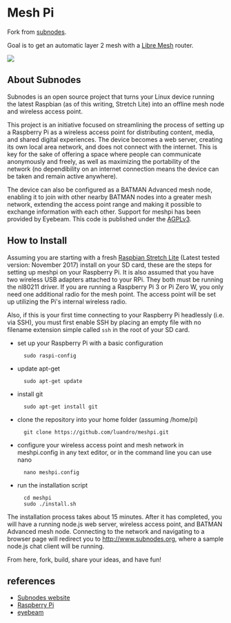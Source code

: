 Mesh Pi
========

Fork from [subnodes](https://github.com/chootka/subnodes).

Goal is to get an automatic layer 2 mesh with a [Libre Mesh](https://libremesh.org) router.

![](https://david-dm.org/luandro/meshpi.svg)

## About Subnodes

Subnodes is an open source project that turns your Linux device running the latest Raspbian (as of this writing, Stretch Lite) into an offline mesh node and wireless access point.

This project is an initiative focused on streamlining the process of setting up a Raspberry Pi as a wireless access point for distributing content, media, and shared digital experiences. The device becomes a web server, creating its own local area network, and does not connect with the internet. This is key for the sake of offering a space where people can communicate anonymously and freely, as well as maximizing the portability of the network (no dependibility on an internet connection means the device can be taken and remain active anywhere). 

The device can also be configured as a BATMAN Advanced mesh node, enabling it to join with other nearby BATMAN nodes into a greater mesh network, extending the access point range and making it possible to exchange information with each other. Support for meshpi has been provided by Eyebeam. This code is published under the [AGPLv3](http://www.gnu.org/licenses/agpl-3.0.html).

How to Install
--------------
Assuming you are starting with a fresh [Raspbian Stretch Lite](http://www.raspberrypi.org/downloads/) (Latest tested version: November 2017) install on your SD card, these are the steps for setting up meshpi on your Raspberry Pi. It is also assumed that you have two wireless USB adapters attached to your RPi. They both must be running the nl80211 driver. If you are running a Raspberry Pi 3 or Pi Zero W, you only need one additional radio for the mesh point. The access point will be set up utilizing the Pi's internal wireless radio.

Also, if this is your first time connecting to your Raspberry Pi headlessly (i.e. via SSH), you must first enable SSH by placing an empty file with no filename extension simple called `ssh` in the root of your SD card.

* set up your Raspberry Pi with a basic configuration

        sudo raspi-config

* update apt-get

        sudo apt-get update
        
* install git

        sudo apt-get install git

* clone the repository into your home folder (assuming /home/pi)

        git clone https://github.com/luandro/meshpi.git

* configure your wireless access point and mesh network in meshpi.config in any text editor, or in the command line you can use nano

        nano meshpi.config

* run the installation script

        cd meshpi
        sudo ./install.sh

The installation process takes about 15 minutes. After it has completed, you will have a running node.js web server, wireless access point, and BATMAN Advanced mesh node. Connecting to the network and navigating to a browser page will redirect you to http://www.subnodes.org, where a sample node.js chat client will be running. 

From here, fork, build, share your ideas, and have fun!

references
----------
* [Subnodes website](http://www.subnodes.org/)
* [Raspberry Pi](http://www.raspberrypi.org/)
* [eyebeam](http://eyebeam.org/)
